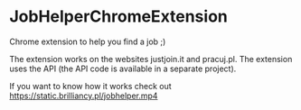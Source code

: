 # JobHelperChromeExtension
Chrome extension to help you find a job ;)

The extension works on the websites justjoin.it and pracuj.pl. The extension uses the API (the API code is available in a separate project).

If you want to know how it works check out https://static.brilliancy.pl/jobhelper.mp4
